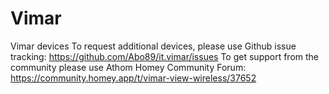 # Vimar

Vimar devices
To request additional devices, please use Github issue tracking: https://github.com/Abo89/it.vimar/issues To get support from the community please use Athom Homey Community Forum: https://community.homey.app/t/vimar-view-wireless/37652
